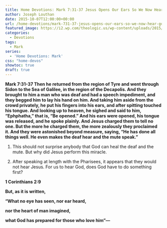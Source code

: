 ```yaml
---
title: Home Devotions: Mark 7:31-37 Jesus Opens Our Ears So We Now Hear God
author: Joseph Louthan
date: 2015-10-07T12:00:00+00:00
url: /home-devotions/mark-731-37-jesus-opens-our-ears-so-we-now-hear-god/
featured_image: https://i2.wp.com/theologic.us/wp-content/uploads/2015/10/alg-sloan-churman-jpg.jpg?resize=825%2C510
categories:
  - Devotions
tags:
  - Mark
series:
  - 'Home Devotions: Mark'
css: "home-devos"
showtoc: true
draft: true
---
```

**Mark 7:31-37 Then he returned from the region of Tyre and went through Sidon to the Sea of Galilee, in the region of the Decapolis. And they brought to him a man who was deaf and had a speech impediment, and they begged him to lay his hand on him. And taking him aside from the crowd privately, he put his fingers into his ears, and after spitting touched his tongue. And looking up to heaven, he sighed and said to him, “Ephphatha,” that is, “Be opened.” And his ears were opened, his tongue was released, and he spoke plainly. And Jesus charged them to tell no one. But the more he charged them, the more zealously they proclaimed it. And they were astonished beyond measure, saying, “He has done all things well. He even makes the deaf hear and the mute speak.”**

1. This should not surprise anybody that God can heal the deaf and the mute. But why did Jesus perform this miracle.

2. After speaking at length with the Pharisees, it appears that they would not hear Jesus. For us to hear God, does God have to do something first?

**1 Corinthians 2:9**
  
 **But, as it is written,**
  
 **“What no eye has seen, nor ear heard,**
  
 **nor the heart of man imagined,**
  
 **what God has prepared for those who love him”—**